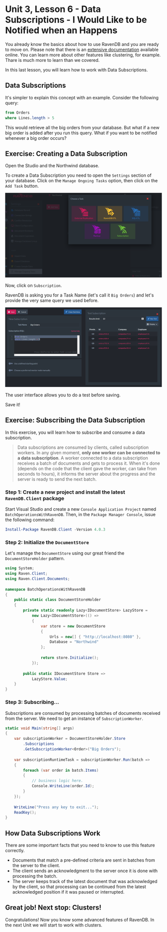 # Unit 3, Lesson 6 - Data Subscriptions - I Would Like to be Notified when an <IMPORTANT EVENT> Happens

You already know the basics about how to use RavenDB and you are ready to move on. Please
note that there is an [extensive documentation](http://ravendb.net/docs) available online. You can learn more about other features like clustering, for example. Thare is much more to learn than we covered.

In this last lesson, you will learn how to work with Data Subscriptions.

## Data Subscriptions

It's simpler to explain this concept with an example. Consider the following query:

```sql
from Orders 
where Lines.length > 5
```

This would retrieve all the big orders from your database. But what if a new big order 
is added after you run this query. What if you want to be notified whenever a big order
occurs? 

## Exercise: Creating a Data Subscription

Open the Studio and the Northwind database.

To create a Data Subscription you need to open the `Settings` section of your database.
Click on the `Manage Ongoing Tasks` option, then click on the `Add Task` button.

![Subscription task](media/new_subscription_task.png)

Now, click on `Subscription`.

RavenDB is asking you for a Task Name (let's call it `Big Orders`) and let's provide the very
same query we used before.

![Big orders](media/big_orders.png)

The user interface allows you to do a test before saving. 

Save it!

## Exercise: Subscribing the Data Subscription

In this exercise, you will learn how to subscribe and consume a 
data subscription.

>Data subscriptions are consumed by clients, called subscription workers. 
In any given moment, **only one worker can be connected to a data subscription**. 
A worker connected to a data subscription receives a batch of documents and gets to process it. 
When it's done (depends on the code that the client gave the worker, can take from seconds to hours), 
it informs the server about the progress and the server is ready to send the next batch.

### Step 1: Create a new project and install the latest `RavenDB.Client` package

Start Visual Studio and create a new `Console Application Project` named
`BatchOperationsWithRavenDB`. Then, in the `Package Manager Console`, issue the following
command:

```powershell
Install-Package RavenDB.Client -Version 4.0.3
```

### Step 2: Initialize the `DocumentStore`

Let's manage the `DocumentStore` using our great friend the `DocumentStoreHolder` pattern.  

````csharp
using System;
using Raven.Client;
using Raven.Client.Documents;

namespace BatchOperationsWithRavenDB
{
    public static class DocumentStoreHolder
    {
        private static readonly Lazy<IDocumentStore> LazyStore =
            new Lazy<IDocumentStore>(() =>
            {
                var store = new DocumentStore
                {
                    Urls = new[] { "http://localhost:8080" },
                    Database = "Northwind"
                };

                return store.Initialize();
            });

        public static IDocumentStore Store =>
            LazyStore.Value;
    }
}
````

### Step 3: Subscribing...

Subscriptions are consumed by processing batches of documents received from the server. 
We need to get an instance of `SubscriptionWorker`.

```csharp
static void Main(string[] args)
{
    var subscriptionWorker = DocumentStoreHolder.Store
        .Subscriptions
        .GetSubscriptionWorker<Order>("Big Orders");

    var subscriptionRuntimeTask = subscriptionWorker.Run(batch =>
    {
        foreach (var order in batch.Items)
        {
            // business logic here.
            Console.WriteLine(order.Id);
        }
    });

    WriteLine("Press any key to exit...");
    ReadKey();
}
```

## How Data Subscriptions Work

There are some important facts that you need to know to use this feature correctly.

* Documents that match a pre-defined criteria are sent in batches from the server to the client.
* The client sends an acknowledgment to the server once it is done with processing the batch.
* The server keeps track of the latest document that was acknowledged by the client, so that processing can be continued from the latest acknowledged position if it was paused or interrupted.

## Great job! Next stop: Clusters!

Congratulations! Now you know some advanced features of RavenDB. In the next Unit we will start to work with clusters.
